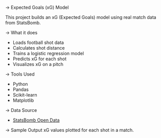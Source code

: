 -> Expected Goals (xG) Model

This project builds an xG (Expected Goals) model using real match data from StatsBomb.

-> What it does
- Loads football shot data
- Calculates shot distance
- Trains a logistic regression model
- Predicts xG for each shot
- Visualizes xG on a pitch

-> Tools Used
- Python
- Pandas
- Scikit-learn
- Matplotlib

-> Data Source
- [StatsBomb Open Data](https://github.com/statsbomb/open-data)

-> Sample Output
xG values plotted for each shot in a match.
